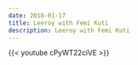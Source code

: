 ```yaml
---
date: 2018-01-17
title: Leeroy with Femi Kuti
description: Leeroy with Femi Kuti
---
```


{{< youtube cPyWT22ciVE >}}

